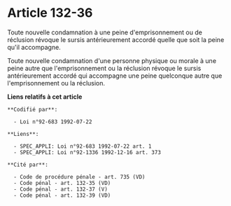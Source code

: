 # Article 132-36

Toute nouvelle condamnation à une peine d'emprisonnement ou de réclusion révoque le sursis antérieurement accordé quelle que
soit la peine qu'il accompagne.

Toute nouvelle condamnation d'une personne physique ou morale à une peine autre que l'emprisonnement ou la réclusion révoque
le sursis antérieurement accordé qui accompagne une peine quelconque autre que l'emprisonnement ou la réclusion.

**Liens relatifs à cet article**

	**Codifié par**:

	  - Loi n°92-683 1992-07-22

	**Liens**:

	  - SPEC_APPLI: Loi n°92-683 1992-07-22 art. 1
	  - SPEC_APPLI: Loi n°92-1336 1992-12-16 art. 373

	**Cité par**:

	  - Code de procédure pénale - art. 735 (VD)
	  - Code pénal - art. 132-35 (VD)
	  - Code pénal - art. 132-37 (V)
	  - Code pénal - art. 132-39 (VD)

